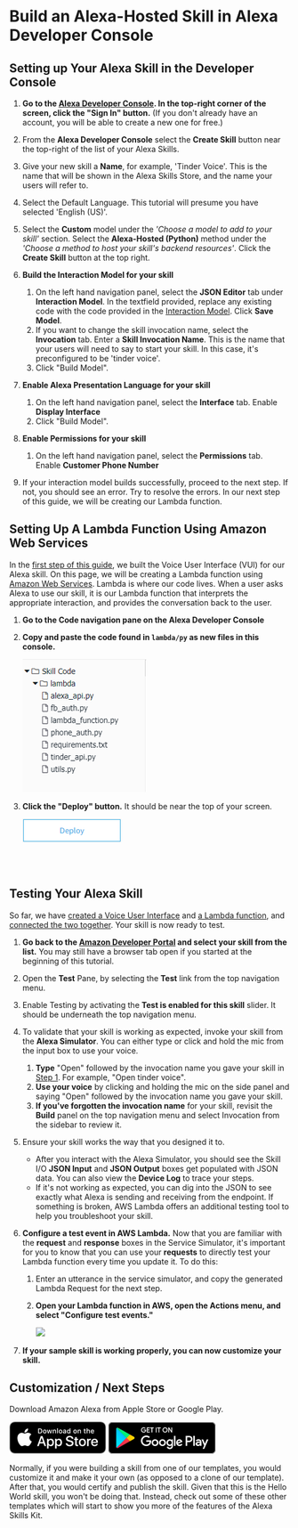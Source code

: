 # Build an Alexa-Hosted Skill in Alexa Developer Console

## Setting up Your Alexa Skill in the Developer Console

1.  **Go to the [Alexa Developer Console](https://developer.amazon.com/alexa/console/ask).  In the top-right corner of the screen, click the "Sign In" button.**
(If you don't already have an account, you will be able to create a new one for free.)

1.  From the **Alexa Developer Console** select the **Create Skill** button near the top-right of the list of your Alexa Skills.

1. Give your new skill a **Name**, for example, 'Tinder Voice'. This is the name that will be shown in the Alexa Skills Store, and the name your users will refer to.

1. Select the Default Language.  This tutorial will presume you have selected 'English (US)'.

1. Select the **Custom** model under the *'Choose a model to add to your skill'* section. Select the **Alexa-Hosted (Python)** method under the *'Choose a method to host your skill's backend resources'*. Click the **Create Skill** button at the top right.

1. **Build the Interaction Model for your skill**
	1. On the left hand navigation panel, select the **JSON Editor** tab under **Interaction Model**. In the textfield provided, replace any existing code with the code provided in the [Interaction Model](../models/en-US.json).  Click **Save Model**.
    2. If you want to change the skill invocation name, select the **Invocation** tab. Enter a **Skill Invocation Name**. This is the name that your users will need to say to start your skill.  In this case, it's preconfigured to be 'tinder voice'.
    3. Click "Build Model".

7. **Enable Alexa Presentation Language for your skill**
	1. On the left hand navigation panel, select the **Interface** tab. Enable **Display Interface**
    2. Click "Build Model".

8. **Enable Permissions for your skill**
    1. On the left hand navigation panel, select the **Permissions** tab. Enable **Customer Phone Number**

9. If your interaction model builds successfully, proceed to the next step. If not, you should see an error. Try to resolve the errors. In our next step of this guide, we will be creating our Lambda function.

## Setting Up A Lambda Function Using Amazon Web Services

In the [first step of this guide](1-voice-user-interface.md), we built the Voice User Interface (VUI) for our Alexa skill.  On this page, we will be creating a Lambda function using [Amazon Web Services](http://aws.amazon.com). Lambda is where our code lives.  When a user asks Alexa to use our skill, it is our Lambda function that interprets the appropriate interaction, and provides the conversation back to the user.

1.  **Go to the Code navigation pane on the Alexa Developer Console**

2.  **Copy and paste the code found in ``lambda/py`` as new files in this console.**

    [![Lambda](../images/code_editor.png)](https://console.aws.amazon.com/lambda/home)

3.  **Click the "Deploy" button.** It should be near the top of your screen.

    ![Deploy](../images/deploy.png)

 <br/><br/>
 
## Testing Your Alexa Skill

So far, we have [created a Voice User Interface](./1-voice-user-interface.md) and [a Lambda function](./2-lambda-function.md), and [connected the two together](./3-connect-vui-to-code.md).  Your skill is now ready to test.

1.  **Go back to the [Amazon Developer Portal](https://developer.amazon.com/edw/home.html#/skills/list) and select your skill from the list.** You may still have a browser tab open if you started at the beginning of this tutorial.

2. Open the **Test** Pane, by selecting the **Test** link from the top navigation menu.

3. Enable Testing by activating the **Test is enabled for this skill** slider. It should be underneath the top navigation menu.

4. To validate that your skill is working as expected, invoke your skill from the **Alexa Simulator**. You can either type or click and hold the mic from the input box to use your voice.
	1. **Type** "Open" followed by the invocation name you gave your skill in [Step 1](./1-voice-user-interface.md). For example, "Open tinder voice".
	2. **Use your voice** by clicking and holding the mic on the side panel and saying "Open" followed by the invocation name you gave your skill.
	3. **If you've forgotten the invocation name** for your skill, revisit the **Build** panel on the top navigation menu and select Invocation from the sidebar to review it.

5. Ensure your skill works the way that you designed it to.
	* After you interact with the Alexa Simulator, you should see the Skill I/O **JSON Input** and **JSON Output** boxes get populated with JSON data. You can also view the **Device Log** to trace your steps.
	* If it's not working as expected, you can dig into the JSON to see exactly what Alexa is sending and receiving from the endpoint. If something is broken, AWS Lambda offers an additional testing tool to help you troubleshoot your skill.

6.  **Configure a test event in AWS Lambda.** Now that you are familiar with the **request** and **response** boxes in the Service Simulator, it's important for you to know that you can use your **requests** to directly test your Lambda function every time you update it.  To do this:
    1.  Enter an utterance in the service simulator, and copy the generated Lambda Request for the next step.

    2.  **Open your Lambda function in AWS, open the Actions menu, and select "Configure test events."**

        <img src="https://m.media-amazon.com/images/G/01/mobile-apps/dex/alexa/alexa-skills-kit/tutorials/general/4-5-2-configure-test-event._TTH_.png" />

8.  **If your sample skill is working properly, you can now customize your skill.**

## Customization / Next Steps

Download Amazon Alexa from Apple Store or Google Play.

[![iOS](../images/btn--appstore.png)](https://apps.apple.com/us/app/amazon-alexa/id944011620)
[![Android](../images/btn--googleplay.png)](https://play.google.com/store/apps/details?id=com.amazon.dee.app&hl=en_US)

Normally, if you were building a skill from one of our templates, you would customize it and make it your own (as opposed to a clone of our template).  After that, you would certify and publish the skill.  Given that this is the Hello World skill, you won't be doing that.  Instead, check out some of these other templates which will start to show you more of the features of the Alexa Skills Kit.

